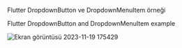 Flutter DropdownButton ve DropdownMenuItem örneği

Flutter DropdownButton and DropdownMenuItem example



![Ekran görüntüsü 2023-11-19 175429](https://github.com/dousoftware/flutter_dropdownButton_dropdownMenuItem_example/assets/60797535/d5e1f234-4e83-4050-a5c8-e37e5c87597f)
